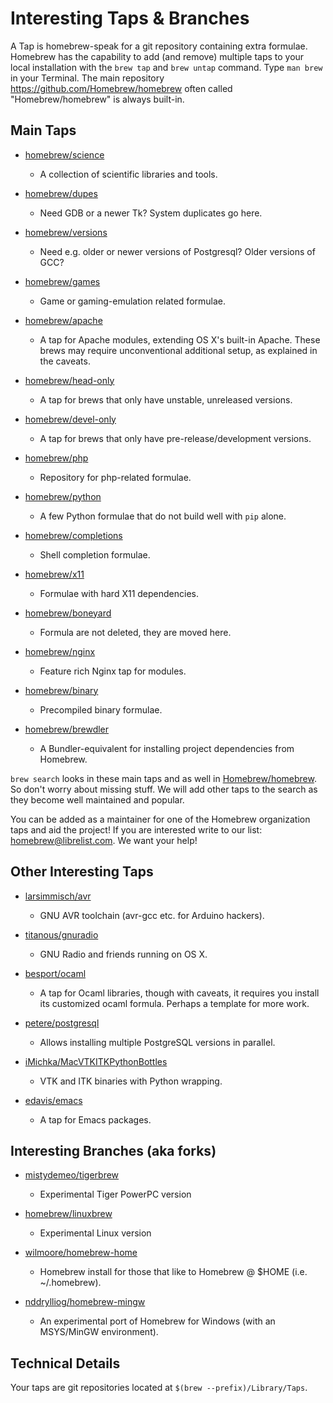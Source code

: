 # Interesting Taps & Branches
A Tap is homebrew-speak for a git repository containing extra formulae.
Homebrew has the capability to add (and remove) multiple taps to your local installation with the `brew tap` and `brew untap` command. Type `man brew` in your Terminal. The main repository https://github.com/Homebrew/homebrew often called "Homebrew/homebrew" is always built-in.

## Main Taps

*   [homebrew/science](https://github.com/Homebrew/homebrew-science)
    - A collection of scientific libraries and tools.

*   [homebrew/dupes](https://github.com/Homebrew/homebrew-dupes)
    - Need GDB or a newer Tk? System duplicates go here.

*   [homebrew/versions](https://github.com/Homebrew/homebrew-versions)
    - Need e.g. older or newer versions of Postgresql? Older versions of GCC?

*   [homebrew/games](https://github.com/Homebrew/homebrew-games)
    - Game or gaming-emulation related formulae.

*   [homebrew/apache](https://github.com/Homebrew/homebrew-apache)
    - A tap for Apache modules, extending OS X's built-in Apache. These brews may require unconventional additional setup, as explained in the caveats.

*   [homebrew/head-only](https://github.com/Homebrew/homebrew-head-only)
    - A tap for brews that only have unstable, unreleased versions.

*   [homebrew/devel-only](https://github.com/Homebrew/homebrew-devel-only)
    - A tap for brews that only have pre-release/development versions.

*   [homebrew/php](https://github.com/Homebrew/homebrew-php)
    - Repository for php-related formulae.

*   [homebrew/python](https://github.com/Homebrew/homebrew-python)
    - A few Python formulae that do not build well with `pip` alone.

*   [homebrew/completions](https://github.com/Homebrew/homebrew-completions)
    - Shell completion formulae.

*   [homebrew/x11](https://github.com/Homebrew/homebrew-x11)
    - Formulae with hard X11 dependencies.

*   [homebrew/boneyard](https://github.com/Homebrew/homebrew-boneyard)
    - Formula are not deleted, they are moved here.

*   [homebrew/nginx](https://github.com/Homebrew/homebrew-nginx)
    - Feature rich Nginx tap for modules.

*   [homebrew/binary](https://github.com/Homebrew/homebrew-binary)
    - Precompiled binary formulae.

*   [homebrew/brewdler](https://github.com/Homebrew/homebrew-brewdler)
    - A Bundler-equivalent for installing project dependencies from Homebrew.


`brew search` looks in these main taps and as well in [Homebrew/homebrew](https://github.com/Homebrew/homebrew). So don't worry about missing stuff. We will add other taps to the search as they become well maintained and popular.

You can be added as a maintainer for one of the Homebrew organization taps and aid the project! If you are interested write to our list: homebrew@librelist.com. We want your help!


## Other Interesting Taps

*   [larsimmisch/avr](https://github.com/larsimmisch/homebrew-avr)
    - GNU AVR toolchain (avr-gcc etc. for Arduino hackers).

*   [titanous/gnuradio](https://github.com/titanous/homebrew-gnuradio)
    -  GNU Radio and friends running on OS X.

*   [besport/ocaml](https://github.com/besport/homebrew-ocaml)
    - A tap for Ocaml libraries, though with caveats, it requires you install its customized ocaml formula. Perhaps a template for more work.

*   [petere/postgresql](https://github.com/petere/homebrew-postgresql)
    - Allows installing multiple PostgreSQL versions in parallel.

*   [iMichka/MacVTKITKPythonBottles](https://github.com/iMichka/homebrew-MacVTKITKPythonBottles)
    - VTK and ITK binaries with Python wrapping.

*   [edavis/emacs](https://github.com/edavis/homebrew-emacs)
    - A tap for Emacs packages.

## Interesting Branches (aka forks)

*   [mistydemeo/tigerbrew](https://github.com/mistydemeo/tigerbrew)
    - Experimental Tiger PowerPC version

*   [homebrew/linuxbrew](https://github.com/Homebrew/linuxbrew)
    - Experimental Linux version

*   [wilmoore/homebrew-home](https://github.com/wilmoore/homebrew-home)
    - Homebrew install for those that like to Homebrew @ $HOME (i.e. ~/.homebrew).

*   [nddrylliog/homebrew-mingw](https://github.com/nddrylliog/homebrew-mingw)
    - An experimental port of Homebrew for Windows (with an MSYS/MinGW environment).


## Technical Details

Your taps are git repositories located at `$(brew --prefix)/Library/Taps`.
